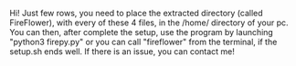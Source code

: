 Hi!
Just few rows, you need to place the extracted directory (called FireFlower), with every of these 4 files, in the /home/ directory of your pc. You can then, after complete the setup, use the program by launching "python3 firepy.py"
or you can call "fireflower" from the terminal, if the setup.sh ends well. If there is an issue, you can contact me!